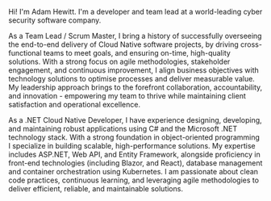 Hi! I'm Adam Hewitt. I'm a developer and team lead at a world-leading cyber security software company.

As a Team Lead / Scrum Master, I bring a history of successfully overseeing the end-to-end delivery of Cloud Native software projects, by driving cross-functional teams to meet goals, and ensuring on-time, high-quality solutions. With a strong focus on agile methodologies, stakeholder engagement, and continuous improvement, I align business objectives with technology solutions to optimise processes and deliver measurable value. My leadership approach brings to the forefront collaboration, accountability, and innovation - empowering my team to thrive while maintaining client satisfaction and operational excellence.

As a .NET Cloud Native Developer, I have experience designing, developing, and maintaining robust applications using C# and the Microsoft .NET technology stack. With a strong foundation in object-oriented programming I specialize in building scalable, high-performance solutions. My expertise includes ASP.NET, Web API, and Entity Framework, alongside proficiency in front-end technologies (including Blazor, and React), database management and container orchestration using Kubernetes. I am passionate about clean code practices, continuous learning, and leveraging agile methodologies to deliver efficient, reliable, and maintainable solutions.